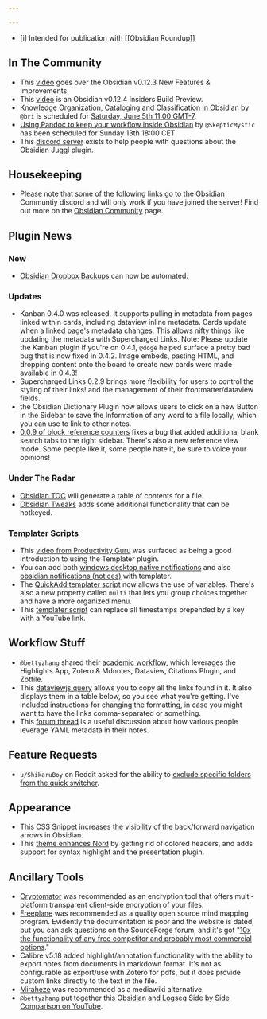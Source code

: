 ```yaml
---

---
```


- [i] Intended for publication with [[Obsidian Roundup]]

## In The Community
* This [video](https://youtu.be/N9Sg6-owHZ0) goes over the Obsidian v0.12.3 New Features & Improvements. 
* This [video](https://youtu.be/nAoqy1V9iO0) is an Obsidian v0.12.4 Insiders Build Preview. 
* [Knowledge Organization, Cataloging and Classification in Obsidian](https://forum.obsidian.md/t/knowledge-organization-cataloging-and-classification-in-obsidian-community-talk-by-brimwats/) by `@bri` is scheduled for [Saturday, June 5th 11:00 GMT-7](https://share.clickup.com/c/h/4gdf2-36/5b21a6f8588e5c6). 
*  [Using Pandoc to keep your workflow inside Obsidian](https://forum.obsidian.md/t/using-pandoc-to-keep-your-workflow-inside-obsidian-community-talk-by-skepticmystic/19193) by `@SkepticMystic` has been scheduled for Sunday 13th 18:00 CET
*  This [discord server](https://discord.gg/V9rXReZY) exists to help people with questions about the Obsidian Juggl plugin. 
## Housekeeping
* Please note that some of the following links go to the Obsidian Communtiy discord and will only work if you have joined the server! Find out more on the [Obsidian Community](https://obsidian.md/community) page. 

## Plugin News

### New
* [Obsidian Dropbox Backups](https://github.com/ryanpcmcquen/obsidian-dropbox-backups) can now be automated. 
### Updates
* Kanban 0.4.0 was released. It supports pulling in metadata from pages linked within cards, including dataview inline metadata. Cards update when a linked page's metadata changes. This allows nifty things like updating the metadata with Supercharged Links. Note: Please update the Kanban plugin if you're on 0.4.1, `@doge` helped surface a pretty bad bug that is now fixed in 0.4.2. Image embeds, pasting HTML, and dropping content onto the board to create new cards were made available in 0.4.3!
*  Supercharged Links 0.2.9 brings more flexibility for users to control the styling of their links! and the management of their frontmatter/dataview fields.
*  the Obsidian Dictionary Plugin now allows users to click on a new Button in the Sidebar to save the Information of any word to a file locally, which you can use to link to other notes.
*  [0.0.9 of block reference counters](https://github.com/shabegom/obsidian-reference-count/releases/tag/0.0.9) fixes a bug that added additional blank search tabs to the right sidebar. There's also a new reference view mode. Some people like it, some people hate it, be sure to voice your opinions! 
### Under The Radar
* [Obsidian TOC](https://github.com/hipstersmoothie/obsidian-plugin-toc) will generate a table of contents for a file. 
* [Obsidian Tweaks](https://github.com/JeppeKlitgaard/ObsidianTweaks) adds some additional functionality that can be hotkeyed. 
### Templater Scripts
* This [video from Productivity Guru](https://www.youtube.com/watch?v=cSawi0tYPMM) was surfaced as being a good introduction to using the Templater plugin. 
* You can add both [windows desktop native notifications](https://discord.com/channels/@me/815308052323500033/848195978124460082) and also [obsidian notifications (notices)](https://discord.com/channels/686053708261228577/840286238928797736/848168201195094066) with templater. 
* The [QuickAdd templater script](https://github.com/chhoumann/Templater_Templates) now allows the use of variables. There's also a new property called `multi` that lets you group choices together and have a more organized menu. 
* This [templater script](https://discord.com/channels/@me/815308052323500033/849439350534045731) can replace all timestamps prepended by a key with a YouTube link. 

## Workflow Stuff
* `@bettyzhang` shared their [academic workflow](https://discord.com/channels/686053708261228577/771575014382108672/849515200494436373), which leverages the Highlights App, Zotero & Mdnotes, Dataview, Citations Plugin, and Zotfile. 
* This [dataviewjs query](https://github.com/chhoumann/Templater_Templates#httpsgithubcomchhoumanntemplater_templatesblobmasterdataviewcopy_links_in_querymd) allows you to copy all the links found in it. It also displays them in a table below, so you see what you're getting. I've included instructions for changing the formatting, in case you might want to have the links comma-separated or something.
*  This [forum thread](https://forum.obsidian.md/t/how-do-you-put-yaml-to-use-in-your-system/18987) is a useful discussion about how various people leverage YAML metadata in their notes. 

## Feature Requests
* `u/ShikaruBoy` on Reddit asked for the ability to [exclude specific folders from the quick switcher](https://www.reddit.com/r/ObsidianMD/comments/nr22jo/exclude_specific_folders_from_quick_switcher/). 
## Appearance
* This [CSS Snippet](https://discord.com/channels/@me/815308052323500033/848791385652854794) increases the visibility of the back/forward navigation arrows in Obsidian. 
* This [theme enhances Nord](https://github.com/AidanGlickman/obsidian-nord-enhanced) by getting rid of colored headers, and adds support for syntax highlight and the presentation plugin. 

## Ancillary Tools
* [Cryptomator](https://cryptomator.org/) was recommended as an encryption tool that offers multi-platform transparent client-side encryption of your files.  
* [Freeplane](https://www.freeplane.org/) was recommended as a quality open source mind mapping program. Evidently the documentation is poor and the website is dated, but you can ask questions on the SourceForge forum, and it's got "[10x the functionality of any free competitor and probably most commercial options](https://discord.com/channels/@me/815308052323500033/848911233129250836)."
* Calibre v5.18 added highlight/annotation functionality with the ability to export notes from documents in markdown format. It's not as configurable as export/use with Zotero for pdfs, but it does provide custom links directly to the text in the file.
* [Miraheze](https://meta.miraheze.org/wiki/Miraheze) was recommended as a mediawiki alternative. 
* `@bettyzhang` put together this [Obsidian and Logseq Side by Side Comparison on YouTube](https://www.youtube.com/watch?v=W4Art2DI9SA&t=32s). 

